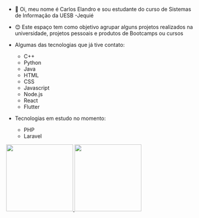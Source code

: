- 👋 Oi, meu nome é Carlos Elandro e sou estudante do curso de Sistemas de Informação da UESB -Jequié
- 😊 Este espaço tem como objetivo agrupar alguns projetos realizados na universidade, projetos pessoais e produtos de Bootcamps ou cursos

- Algumas das tecnologias que já tive contato:
  - C++
  - Python
  - Java
  - HTML
  - CSS
  - Javascript
  - Node.js
  - React
  - Flutter
 
- Tecnologias em estudo no momento:
  - PHP
  - Laravel


<div>
  <a href="https://github.com/cebpereira">
  <img height="180em" src="https://github-readme-stats.vercel.app/api?username=cebpereira&show_icons=true&theme=dark&include_all_commits=true&count_private=true"/>
  <img height="180em" src="https://github-readme-stats.vercel.app/api/top-langs/?username=cebpereira&layout=compact&langs_count=20&theme=dark"/>
</div>
